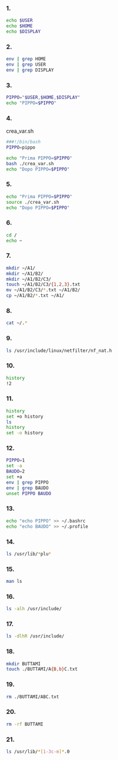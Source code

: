 ### 1.
```bash
echo $USER
echo $HOME
echo $DISPLAY
```

### 2.
```bash
env | grep HOME
env | grep USER
env | grep DISPLAY
```

### 3.
```bash
PIPPO="$USER,$HOME,$DISPLAY"
echo "PIPPO=$PIPPO"
```

### 4.
crea_var.sh
```bash
###!/bin/bash
PIPPO=pippo
```

```bash
echo "Prima PIPPO=$PIPPO"
bash ./crea_var.sh
echo "Dopo PIPPO=$PIPPO"
```

### 5.
```bash
echo "Prima PIPPO=$PIPPO"
source ./crea_var.sh
echo "Dopo PIPPO=$PIPPO"
```

### 6.
```bash
cd /
echo ~
```

### 7.
```bash
mkdir ~/A1/
mkdir ~/A1/B2/
mkdir ~/A1/B2/C3/
touch ~/A1/B2/C3/{1,2,3}.txt
mv ~/A1/B2/C3/*.txt ~/A1/B2/
cp ~/A1/B2/*.txt ~/A1/
```

### 8.
```bash
cat ~/.*
```

### 9.
```bash
ls /usr/include/linux/netfilter/nf_nat.h
```

### 10.
```bash
history
!2
```

### 11.
```bash
history
set +o history
ls
history
set -o history
```

### 12.
```bash
PIPPO=1
set -a
BAUDO=2
set +a
env | grep PIPPO
env | grep BAUDO
unset PIPPO BAUDO
```

### 13.
```bash
echo "echo PIPPO" >> ~/.bashrc
echo "echo BAUDO" >> ~/.profile
```

### 14.
```bash
ls /usr/lib/*plu*
```

### 15.
```bash
man ls
```

### 16.
```bash
ls -alh /usr/include/
```

### 17.
```bash
ls -dlhR /usr/include/
```

### 18.
```bash
mkdir BUTTAMI
touch ./BUTTAMI/A{B,b}C.txt
```

### 19.
```bash
rm ./BUTTAMI/ABC.txt
```

### 20.
```bash
rm -rf BUTTAMI
```

### 21.
```bash
ls /usr/lib/*[1-3c-m]*.0
```
